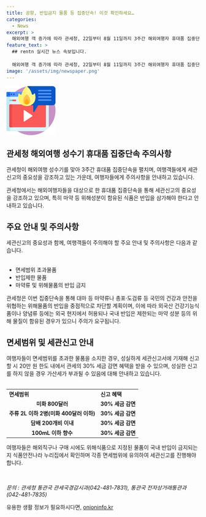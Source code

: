```yaml
---
title: 공항, 반입금지 물품 등 집중단속! 이것 확인하세요…
categories:
  - News
excerpt: >
  해외여행 객 증가에 따라 관세청, 22일부터 8월 11일까지 3주간 해외여행자 휴대품 집중단속 실시. 면세범위 초과물품, 마약 및 안전을 위협하는 물품 반입 차단 및 세관신고 유도. 외국 건강기능식품 등의 마약성분 주의 요청. 성실한 신고자 혜택, 세액 미신고자 가산세 부과. 면세범위 안내 및 해외직구 주의 당부. (출처: 정책브리핑)
feature_text: >
  ## rentn 실시간 뉴스 속보입니다.

  해외여행 객 증가에 따라 관세청, 22일부터 8월 11일까지 3주간 해외여행자 휴대품 집중단속 실시. 면세범위 초과물품, 마약 및 안전을 위협하는 물품 반입 차단 및 세관신고 유도. 외국 건강기능식품 등의 마약성분 주의 요청. 성실한 신고자 혜택, 세액 미신고자 가산세 부과. 면세범위 안내 및 해외직구 주의 당부. (출처: 정책브리핑)
image: '/assets/img/newspaper.png'
---
```


<p><img src="/assets/img/news.png" alt="rentncar 속보" /></p>

<h2 data-ke-size="size26">관세청 해외여행 성수기 휴대품 집중단속 주의사항</h2>

<p>관세청이 해외여행 성수기를 맞아 3주간 휴대품 집중단속을 펼치며, 여행객들에게 세관신고의 중요성을 강조하고 있는 가운데, 여행자들에게 주의사항을 안내하고 있습니다.<br></p>

<p data-ke-size="size16">관세청에서는 해외여행자들을 대상으로 한 휴대품 집중단속을 통해 세관신고의 중요성을 강조하고 있으며, 특히 마약 등 위해성분이 함유된 식품은 반입을 삼가해야 한다고 안내하고 있습니다.</p>

<h2 data-ke-size="size26">주요 안내 및 주의사항</h2>

<p>세관신고의 중요성과 함께, 여행객들이 주의해야 할 주요 안내 및 주의사항은 다음과 같습니다.<br><br></p>

<ul>
  <li>면세범위 초과물품</li>
  <li>반입제한 물품</li>
  <li>마약류 및 위해물품의 반입 금지</li>
</ul>

<p data-ke-size="size16">관세청은 이번 집중단속을 통해 대마 등 마약류나 총포·도검류 등 국민의 건강과 안전을 위협하는 위해물품의 반입을 중점적으로 차단할 계획이며, 이에 따라 외국산 건강기능식품이나 양념류 등에는 외국 현지에서 허용되나 국내 반입은 제한되는 마약 성분 등의 위해 물질이 함유된 경우가 있으니 주의가 요구됩니다.</p>

<h2 data-ke-size="size26">면세범위 및 세관신고 안내</h2>

<p>여행자들이 면세범위를 초과한 물품을 소지한 경우, 성실하게 세관신고서에 기재해 신고할 시 20만 원 한도 내에서 관세의 30% 세금 감면 혜택을 받을 수 있으며, 성실한 신고를 하지 않을 경우 가산세가 부과될 수 있음에 대해 안내하고 있습니다.<br><br></p>

<table>
  <tr>
    <td><b>면세범위</b></td>
    <td><b>신고 혜택</b></td>
  </tr>
  <tr>
    <td style="text-align: center; height: 17px;"><b>미화 800달러</b></td>
    <td style="text-align: center; height: 17px;"><b>30% 세금 감면</b></td>
  </tr>
  <tr>
    <td style="text-align: center; height: 17px;"><b>주류 2L 이하 2병(미화 400달러 이하)</b></td>
    <td style="text-align: center; height: 17px;"><b>30% 세금 감면</b></td>
  </tr>
  <tr>
    <td style="text-align: center; height: 17px;"><b>담배 200개비 이내</b></td>
    <td style="text-align: center; height: 17px;"><b>30% 세금 감면</b></td>
  </tr>
  <tr>
    <td style="text-align: center; height: 17px;"><b>100mL 이하 향수</b></td>
    <td style="text-align: center; height: 17px;"><b>30% 세금 감면</b></td>
  </tr>
</table>

<p data-ke-size="size16">여행자들은 해외직구나 구매 시에도 위해식품으로 지정된 물품이 국내 반입이 금지되는지 식품안전나라 누리집에서 확인하며 각종 면세범위에 유의하여 세관신고를 진행해야 합니다.</p><br>

<p data-ke-size="size16"><i>문의 : 관세청 통관국 관세국경감시과(042-481-7831), 통관국 전자상거래통관과(042-481-7835)</i></p>
유용한 생활 정보가 필요하시다면, <a href="https://onioninfo.kr" rel="dofollow">onioninfo.kr</a>


